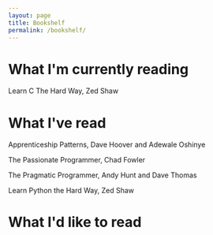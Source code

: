 ```yaml
---
layout: page
title: Bookshelf
permalink: /bookshelf/
---
```

<h1> What I'm currently reading </h1>
Learn C The Hard Way, Zed Shaw


<h1> What I've read </h1>
Apprenticeship Patterns, Dave Hoover and Adewale Oshinye

The Passionate Programmer, Chad Fowler

The Pragmatic Programmer, Andy Hunt and Dave Thomas

Learn Python the Hard Way, Zed Shaw

<h1> What I'd like to read </h1>
